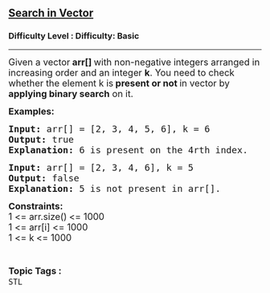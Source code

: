 <h2><a href="https://www.geeksforgeeks.org/problems/search-in-vector/1?page=1&difficulty=Basic,Easy&status=unsolved&sortBy=accuracy">Search in Vector</a></h2><h3>Difficulty Level : Difficulty: Basic</h3><hr><div class="problems_problem_content__Xm_eO"><p><span style="font-size: 18px;">Given a vector<strong> arr[] </strong>with non-negative integers arranged in increasing order and an integer <strong>k</strong>. You need to check whether the element k is<strong> present or not </strong>in vector by<strong> applying binary search</strong> on it.</span></p>
<p><strong><span style="font-size: 18px;">Examples:</span></strong></p>
<pre><strong><span style="font-size: 18px;">Input: </span></strong><span style="font-size: 18px;">arr[] = [2, 3, 4, 5, 6], k = 6<br><strong>Output: </strong>true<br><strong>Explanation: </strong>6 is present on the 4rth index.</span></pre>
<pre><strong><span style="font-size: 18px;">Input: </span></strong><span style="font-size: 18px;">arr[] = [2, 3, 4, 6], k = 5<br><strong>Output: </strong>false<br><strong>Explanation: </strong>5 is not present in arr[].</span></pre>
<p><span style="font-size: 18px;"><strong>Constraints:</strong><br>1 &lt;= arr.size()<strong>&nbsp;</strong>&lt;= 1000<br>1 &lt;= arr[i] &lt;= 1000<br>1 &lt;= k<strong>&nbsp;</strong>&lt;= 1000</span></p></div><br><p><span style=font-size:18px><strong>Topic Tags : </strong><br><code>STL</code>&nbsp;